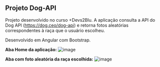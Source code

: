 ## Projeto Dog-API

Projeto desenvolvido no curso +Devs2Blu. A aplicação consulta a API do Dog API (https://dog.ceo/dog-api) e retorna fotos aleatórias correspondentes à raça que o usuário escolheu.

Desenvolvido em Angular com Bootstrap.

**Aba Home da aplicação:**
![image](https://user-images.githubusercontent.com/85121210/159549982-9e093fed-a6a4-42f3-b926-2f126d916d0c.png)

**Aba com foto aleatória da raça escolhida:**
![image](https://user-images.githubusercontent.com/85121210/159551324-269c27ac-ff88-44c9-a781-ae3e6efa1a8b.png)


